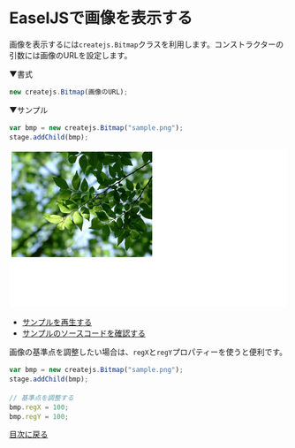 # EaselJSで画像を表示する

画像を表示するには`createjs.Bitmap`クラスを利用します。コンストラクターの引数には画像のURLを設定します。

▼書式
```js
new createjs.Bitmap(画像のURL);
```

▼サンプル
```js
var bmp = new createjs.Bitmap("sample.png");
stage.addChild(bmp);
```

![](../imgs/bitmap.html.png)

- [サンプルを再生する](https://ics-creative.github.io/tutorial-createjs/samples/bitmap.html)
- [サンプルのソースコードを確認する](../samples/bitmap.html)


画像の基準点を調整したい場合は、`regX`と`regY`プロパティーを使うと便利です。

```js
var bmp = new createjs.Bitmap("sample.png");
stage.addChild(bmp);

// 基準点を調整する
bmp.regX = 100;
bmp.regY = 100;
```



[目次に戻る](../ReadMe.md)